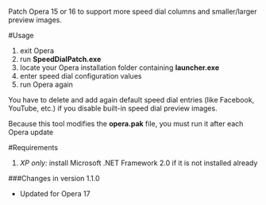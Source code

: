 Patch Opera 15 or 16 to support more speed dial columns and smaller/larger preview images. 

#Usage
1. exit Opera
2. run **SpeedDialPatch.exe**
3. locate your Opera installation folder containing **launcher.exe**
4. enter speed dial configuration values
5. run Opera again

You have to delete and add again default speed dial entries (like Facebook, YouTube, etc.) if you disable built-in speed dial preview images.

Because this tool modifies the **opera.pak** file, you must run it after each Opera update

#Requirements
1. *XP only:* install Microsoft .NET Framework 2.0 if it is not installed already 


###Changes in version 1.1.0
* Updated for Opera 17
